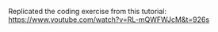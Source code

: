 Replicated the coding exercise from this tutorial:
https://www.youtube.com/watch?v=RL-mQWFWJcM&t=926s